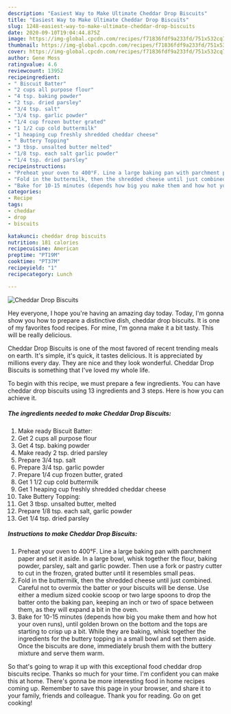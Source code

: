 ```yaml
---
description: "Easiest Way to Make Ultimate Cheddar Drop Biscuits"
title: "Easiest Way to Make Ultimate Cheddar Drop Biscuits"
slug: 1248-easiest-way-to-make-ultimate-cheddar-drop-biscuits
date: 2020-09-10T19:04:44.875Z
image: https://img-global.cpcdn.com/recipes/f71836fdf9a233fd/751x532cq70/cheddar-drop-biscuits-recipe-main-photo.jpg
thumbnail: https://img-global.cpcdn.com/recipes/f71836fdf9a233fd/751x532cq70/cheddar-drop-biscuits-recipe-main-photo.jpg
cover: https://img-global.cpcdn.com/recipes/f71836fdf9a233fd/751x532cq70/cheddar-drop-biscuits-recipe-main-photo.jpg
author: Gene Moss
ratingvalue: 4.6
reviewcount: 13952
recipeingredient:
- " Biscuit Batter"
- "2 cups all purpose flour"
- "4 tsp. baking powder"
- "2 tsp. dried parsley"
- "3/4 tsp. salt"
- "3/4 tsp. garlic powder"
- "1/4 cup frozen butter grated"
- "1 1/2 cup cold buttermilk"
- "1 heaping cup freshly shredded cheddar cheese"
- " Buttery Topping"
- "3 tbsp. unsalted butter melted"
- "1/8 tsp. each salt garlic powder"
- "1/4 tsp. dried parsley"
recipeinstructions:
- "Preheat your oven to 400°F. Line a large baking pan with parchment paper and set it aside. In a large bowl, whisk together the flour, baking powder, parsley, salt and garlic powder. Then use a fork or pastry cutter to cut in the frozen, grated butter until it resembles small peas."
- "Fold in the buttermilk, then the shredded cheese until just combined. Careful not to overmix the batter or your biscuits will be dense. Use either a medium sized cookie scoop or two large spoons to drop the batter onto the baking pan, keeping an inch or two of space between them, as they will expand a bit in the oven."
- "Bake for 10-15 minutes (depends how big you make them and how hot your oven runs), until golden brown on the bottom and the tops are starting to crisp up a bit. While they are baking, whisk together the ingredients for the buttery topping in a small bowl and set them aside. Once the biscuits are done, immediately brush them with the buttery mixture and serve them warm."
categories:
- Recipe
tags:
- cheddar
- drop
- biscuits

katakunci: cheddar drop biscuits 
nutrition: 181 calories
recipecuisine: American
preptime: "PT19M"
cooktime: "PT37M"
recipeyield: "1"
recipecategory: Lunch

---
```



![Cheddar Drop Biscuits](https://img-global.cpcdn.com/recipes/f71836fdf9a233fd/751x532cq70/cheddar-drop-biscuits-recipe-main-photo.jpg)

Hey everyone, I hope you're having an amazing day today. Today, I'm gonna show you how to prepare a distinctive dish, cheddar drop biscuits. It is one of my favorites food recipes. For mine, I'm gonna make it a bit tasty. This will be really delicious.

Cheddar Drop Biscuits is one of the most favored of recent trending meals on earth. It's simple, it's quick, it tastes delicious. It is appreciated by millions every day. They are nice and they look wonderful. Cheddar Drop Biscuits is something that I've loved my whole life.




To begin with this recipe, we must prepare a few ingredients. You can have cheddar drop biscuits using 13 ingredients and 3 steps. Here is how you can achieve it.

<!--inarticleads1-->

##### The ingredients needed to make Cheddar Drop Biscuits:

1. Make ready  Biscuit Batter:
1. Get 2 cups all purpose flour
1. Get 4 tsp. baking powder
1. Make ready 2 tsp. dried parsley
1. Prepare 3/4 tsp. salt
1. Prepare 3/4 tsp. garlic powder
1. Prepare 1/4 cup frozen butter, grated
1. Get 1 1/2 cup cold buttermilk
1. Get 1 heaping cup freshly shredded cheddar cheese
1. Take  Buttery Topping:
1. Get 3 tbsp. unsalted butter, melted
1. Prepare 1/8 tsp. each salt, garlic powder
1. Get 1/4 tsp. dried parsley




<!--inarticleads2-->

##### Instructions to make Cheddar Drop Biscuits:

1. Preheat your oven to 400°F. Line a large baking pan with parchment paper and set it aside. In a large bowl, whisk together the flour, baking powder, parsley, salt and garlic powder. Then use a fork or pastry cutter to cut in the frozen, grated butter until it resembles small peas.
1. Fold in the buttermilk, then the shredded cheese until just combined. Careful not to overmix the batter or your biscuits will be dense. Use either a medium sized cookie scoop or two large spoons to drop the batter onto the baking pan, keeping an inch or two of space between them, as they will expand a bit in the oven.
1. Bake for 10-15 minutes (depends how big you make them and how hot your oven runs), until golden brown on the bottom and the tops are starting to crisp up a bit. While they are baking, whisk together the ingredients for the buttery topping in a small bowl and set them aside. Once the biscuits are done, immediately brush them with the buttery mixture and serve them warm.




So that's going to wrap it up with this exceptional food cheddar drop biscuits recipe. Thanks so much for your time. I'm confident you can make this at home. There's gonna be more interesting food in home recipes coming up. Remember to save this page in your browser, and share it to your family, friends and colleague. Thank you for reading. Go on get cooking!
